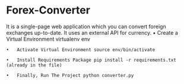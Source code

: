 # Forex-Converter
It is a single-page web application which you can convert foreign exchanges up-to-date. It uses an external API for currency.
	•	Create a Virtual Environment virtualenv env
	
	•	Activate Virtual Environment source env/bin/activate
	
	•	Install Requirements Package pip install -r requirements.txt (already in the file)
	
	•	Finally, Run The Project python converter.py
